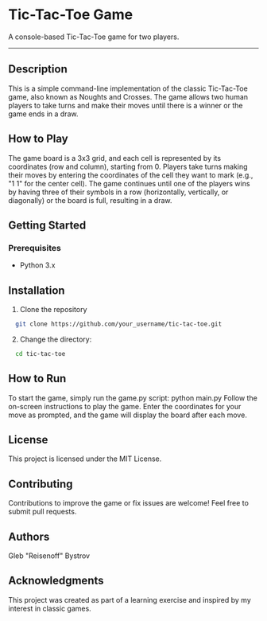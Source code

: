 # Tic-Tac-Toe Game

A console-based Tic-Tac-Toe game for two players.
____
## Description

This is a simple command-line implementation of the classic Tic-Tac-Toe game, also known as Noughts and Crosses. The game allows two human players to take turns and make their moves until there is a winner or the game ends in a draw.

## How to Play

The game board is a 3x3 grid, and each cell is represented by its coordinates (row and column), starting from 0.
Players take turns making their moves by entering the coordinates of the cell they want to mark (e.g., "1 1" for the center cell).
The game continues until one of the players wins by having three of their symbols in a row (horizontally, vertically, or diagonally) or the board is full, resulting in a draw.

## Getting Started

### Prerequisites

- Python 3.x

## Installation
1. Clone the repository
```bash
  git clone https://github.com/your_username/tic-tac-toe.git
```
2. Change the directory:
```bash
  cd tic-tac-toe
```

## How to Run

To start the game, simply run the game.py script:
python main.py
Follow the on-screen instructions to play the game. Enter the coordinates for your move as prompted, and the game will display the board after each move.

## License

This project is licensed under the MIT License.

## Contributing

Contributions to improve the game or fix issues are welcome! Feel free to submit pull requests.

## Authors

Gleb "Reisenoff" Bystrov

## Acknowledgments

This project was created as part of a learning exercise and inspired by my interest in classic games.
